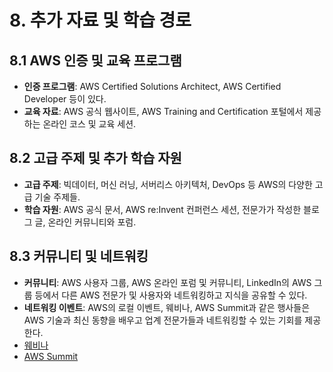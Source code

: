 # 8. 추가 자료 및 학습 경로

## 8.1 AWS 인증 및 교육 프로그램
- **인증 프로그램**: AWS Certified Solutions Architect, AWS Certified Developer 등이 있다.
- **교육 자료**: AWS 공식 웹사이트, AWS Training and Certification 포털에서 제공하는 온라인 코스 및 교육 세션.

## 8.2 고급 주제 및 추가 학습 자원
- **고급 주제**: 빅데이터, 머신 러닝, 서버리스 아키텍처, DevOps 등 AWS의 다양한 고급 기술 주제들.
- **학습 자원**: AWS 공식 문서, AWS re:Invent 컨퍼런스 세션, 전문가가 작성한 블로그 글, 온라인 커뮤니티와 포럼.

## 8.3 커뮤니티 및 네트워킹
- **커뮤니티**: AWS 사용자 그룹, AWS 온라인 포럼 및 커뮤니티, LinkedIn의 AWS 그룹 등에서 다른 AWS 전문가 및 사용자와 네트워킹하고 지식을 공유할 수 있다.
- **네트워킹 이벤트**: AWS의 로컬 이벤트, 웨비나, AWS Summit과 같은 행사들은 AWS 기술과 최신 동향을 배우고 업계 전문가들과 네트워킹할 수 있는 기회를 제공한다.
- [웨비나](https://aws.amazon.com/ko/blogs/korea/tag/webinar/)
- [AWS Summit](https://aws.amazon.com/ko/events/summits/seoul/)
